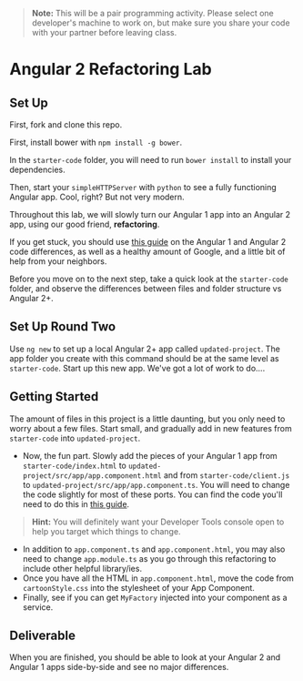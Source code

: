 <!-- This needs an hour and a half or more.  Hour is not enough -->

<!--WDI4 9:31 starting intro, 9:41 turning over to devs -->

>**Note:** This will be a pair programming activity.  Please select one developer's machine to work on, but make sure you share your code with your partner before leaving class.

# Angular 2 Refactoring Lab

## Set Up

First, fork and clone this repo.  

First, install bower with `npm install -g bower`.

In the `starter-code` folder, you will need to run `bower install` to install your dependencies.  

Then, start your `simpleHTTPServer` with `python` to see a fully functioning Angular app.  Cool, right?  But not very modern.

Throughout this lab, we will slowly turn our Angular 1 app into an Angular 2 app, using our good friend, **refactoring**.

If you get stuck, you should use [this guide](https://angular.io/docs/ts/latest/cookbook/a1-a2-quick-reference.html) on the Angular 1 and Angular 2 code differences, as well as a healthy amount of Google, and a little bit of help from your neighbors.

Before you move on to the next step, take a quick look at the `starter-code` folder, and observe the differences between files and folder structure vs Angular 2+.

## Set Up Round Two

Use `ng new` to set up a local Angular 2+ app called `updated-project`.  The app folder you create with this command should be at the same level as `starter-code`. Start up this new app. We've got a lot of work to do.... 

## Getting Started

The amount of files in this project is a little daunting, but you only need to worry about a few files.  Start small, and gradually add in new features from `starter-code` into `updated-project`.

- Now, the fun part.  Slowly add the pieces of your Angular 1 app from `starter-code/index.html` to `updated-project/src/app/app.component.html` and from `starter-code/client.js` to `updated-project/src/app/app.component.ts`.  You will need to change the code slightly for most of these ports.  You can find the code you'll need to do this in [this guide](https://angular.io/docs/ts/latest/cookbook/a1-a2-quick-reference.html).
>**Hint:** You will definitely want your Developer Tools console open to help you target which things to change.
- In addition to `app.component.ts` and `app.component.html`, you may also need to change `app.module.ts` as you go through this refactoring to include other helpful library/ies.
- Once you have all the HTML in `app.component.html`, move the code from `cartoonStyle.css` into the stylesheet of your App Component.
- Finally, see if you can get `MyFactory` injected into your component as a service.

## Deliverable

When you are finished, you should be able to look at your Angular 2 and Angular 1 apps side-by-side and see no major differences.

<!--WDI4 devs done at 10:50-->
